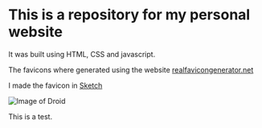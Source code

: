# This is a repository for my personal website

It was built using HTML, CSS and javascript.

The favicons where generated using the website [realfavicongenerator.net](https://realfavicongenerator.net/)

I made the favicon in [Sketch](https://www.sketch.com)

![Image of Droid](https://to.site44.com/pweb/img/apple-touch-icon.png)

This is a test.